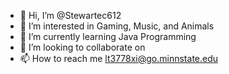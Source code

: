 - 👋 Hi, I’m @Stewartec612
- 👀 I’m interested in Gaming, Music, and Animals
- 🌱 I’m currently learning Java Programming
- 💞️ I’m looking to collaborate on 
- 📫 How to reach me lt3778xi@go.minnstate.edu 

<!---
Stewartec612/Stewartec612 is a ✨ special ✨ repository because its `README.md` (this file) appears on your GitHub profile.
You can click the Preview link to take a look at your changes.
--->

